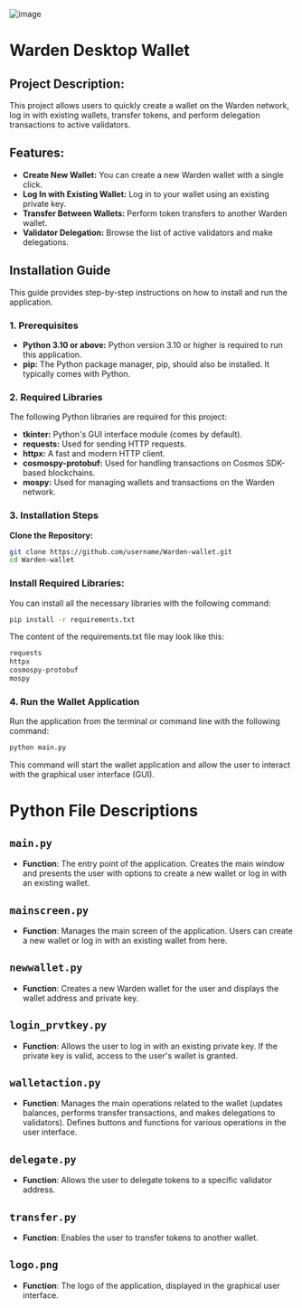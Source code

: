 ![image](https://github.com/user-attachments/assets/5ff2c0bc-d14f-4619-b604-bd7e8c437d81)

# Warden Desktop Wallet

## Project Description:

This project allows users to quickly create a wallet on the Warden network, log in with existing wallets, transfer tokens, and perform delegation transactions to active validators.

## Features:

- **Create New Wallet:** You can create a new Warden wallet with a single click.
- **Log In with Existing Wallet:** Log in to your wallet using an existing private key.
- **Transfer Between Wallets:** Perform token transfers to another Warden wallet.
- **Validator Delegation:** Browse the list of active validators and make delegations.

## Installation Guide

This guide provides step-by-step instructions on how to install and run the application.

### 1. Prerequisites

- **Python 3.10 or above:** Python version 3.10 or higher is required to run this application.
- **pip:** The Python package manager, pip, should also be installed. It typically comes with Python.

### 2. Required Libraries

The following Python libraries are required for this project:

- **tkinter:** Python's GUI interface module (comes by default).
- **requests:** Used for sending HTTP requests.
- **httpx:** A fast and modern HTTP client.
- **cosmospy-protobuf:** Used for handling transactions on Cosmos SDK-based blockchains.
- **mospy:** Used for managing wallets and transactions on the Warden network.

### 3. Installation Steps

**Clone the Repository:**

```bash
git clone https://github.com/username/Warden-wallet.git
cd Warden-wallet
```
### Install Required Libraries:

You can install all the necessary libraries with the following command:

```bash
pip install -r requirements.txt

```
The content of the requirements.txt file may look like this:

```bash
requests
httpx
cosmospy-protobuf
mospy


```
### 4. Run the Wallet Application
Run the application from the terminal or command line with the following command:

```bash
python main.py

```
This command will start the wallet application and allow the user to interact with the graphical user interface (GUI).

# Python File Descriptions

## `main.py`
- **Function**: The entry point of the application. Creates the main window and presents the user with options to create a new wallet or log in with an existing wallet.

## `mainscreen.py`
- **Function**: Manages the main screen of the application. Users can create a new wallet or log in with an existing wallet from here.

## `newwallet.py`
- **Function**: Creates a new Warden wallet for the user and displays the wallet address and private key.

## `login_prvtkey.py`
- **Function**: Allows the user to log in with an existing private key. If the private key is valid, access to the user's wallet is granted.

## `walletaction.py`
- **Function**: Manages the main operations related to the wallet (updates balances, performs transfer transactions, and makes delegations to validators). Defines buttons and functions for various operations in the user interface.

## `delegate.py`
- **Function**: Allows the user to delegate tokens to a specific validator address.

## `transfer.py`
- **Function**: Enables the user to transfer tokens to another wallet.

## `logo.png`
- **Function**: The logo of the application, displayed in the graphical user interface.


